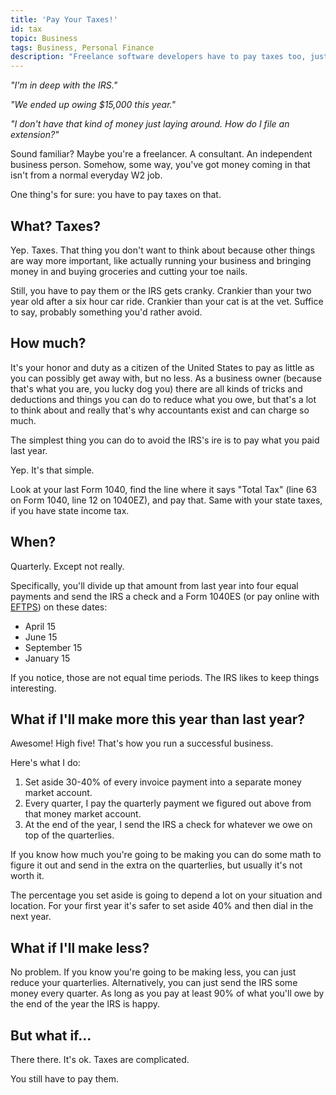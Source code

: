 ```yaml
---
title: 'Pay Your Taxes!'
id: tax
topic: Business
tags: Business, Personal Finance
description: "Freelance software developers have to pay taxes too, just like everyone else."
---
```


*"I'm in deep with the IRS."*

*"We ended up owing $15,000 this year."*

*"I don't have that kind of money just laying around. How do I file an extension?"*

Sound familiar? Maybe you're a freelancer. A consultant. An independent business person. Somehow, some way, you've got money coming in that isn't from a normal everyday W2 job.

One thing's for sure: you have to pay taxes on that.

## What? Taxes?

Yep. Taxes. That thing you don't want to think about because other things are way more important, like actually running your business and bringing money in and buying groceries and cutting your toe nails.

Still, you have to pay them or the IRS gets cranky. Crankier than your two year old after a six hour car ride. Crankier than your cat is at the vet. Suffice to say, probably something you'd rather avoid.

## How much?

It's your honor and duty as a citizen of the United States to pay as little as you can possibly get away with, but no less. As a business owner (because that's what you are, you lucky dog you) there are all kinds of tricks and deductions and things you can do to reduce what you owe, but that's a lot to think about and really that's why accountants exist and can charge so much.

The simplest thing you can do to avoid the IRS's ire is to pay what you paid last year.

Yep. It's that simple.

Look at your last Form 1040, find the line where it says "Total Tax" (line 63 on Form 1040, line 12 on 1040EZ), and pay that. Same with your state taxes, if you have state income tax.

## When?

Quarterly. Except not really.

Specifically, you'll divide up that amount from last year into four equal payments and send the IRS a check and a Form 1040ES (or pay online with [EFTPS](https://www.eftps.gov/eftps/)) on these dates:

* April 15
* June 15
* September 15
* January 15

If you notice, those are not equal time periods. The IRS likes to keep things interesting.

## What if I'll make more this year than last year?

Awesome! High five! That's how you run a successful business.

Here's what I do:

1. Set aside 30-40% of every invoice payment into a separate money market account.
2. Every quarter, I pay the quarterly payment we figured out above from that money market account.
3. At the end of the year, I send the IRS a check for whatever we owe on top of the quarterlies.

If you know how much you're going to be making you can do some math to figure it out and send in the extra on the quarterlies, but usually it's not worth it.

The percentage you set aside is going to depend a lot on your situation and location. For your first year it's safer to set aside 40% and then dial in the next year.

## What if I'll make less?

No problem. If you know you're going to be making less, you can just reduce your quarterlies. Alternatively, you can just send the IRS some money every quarter. As long as you pay at least 90% of what you'll owe by the end of the year the IRS is happy.

## But what if...

There there. It's ok. Taxes are complicated.

You still have to pay them.


